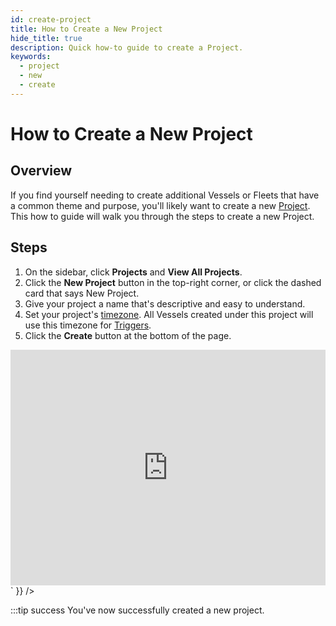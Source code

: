 ```yaml
---
id: create-project
title: How to Create a New Project
hide_title: true
description: Quick how-to guide to create a Project.
keywords:
  - project
  - new
  - create
---
```


# How to Create a New Project

## Overview

If you find yourself needing to create additional Vessels or Fleets that have a common theme and purpose, you'll likely want to create a new [Project](../../reference/projects.md). This how to guide will walk you through the steps to create a new Project.

## Steps

1. On the sidebar, click **Projects** and **View All Projects**.
2. Click the **New Project** button in the top-right corner, or click the dashed card that says New Project.
3. Give your project a name that's descriptive and easy to understand.
4. Set your project's [timezone](../../reference/other-functions/timestamps-and-timezones.md). All Vessels created under this project will use this timezone for [Triggers](../../reference/triggers/triggers-overview.md).
5. Click the **Create** button at the bottom of the page.

<div dangerouslySetInnerHTML={{ __html: `<div style="position: relative; padding-bottom: calc(66.66666666666666% + 41px); height: 0;"><iframe src="https://demo.arcade.software/noV8rwk2CJ1WRu979m5U?embed" frameborder="0" loading="lazy" webkitallowfullscreen mozallowfullscreen allowfullscreen style="position: absolute; top: 0; left: 0; width: 100%; height: 100%;color-scheme: light;" title="How to Create a New Project"></iframe></div>` }} />


:::tip success
You've now successfully created a new project.
